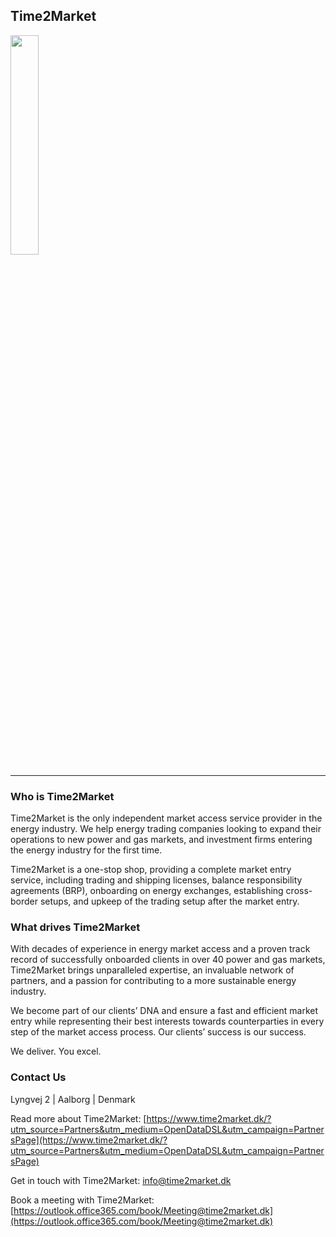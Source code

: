 ## Time2Market

<a href="https://www.time2market.dk/"><img src="/img/partner/time2market-dark-notagline-500.png" width="30%" /></a>

<hr/>

### Who is Time2Market
Time2Market is the only independent market access service provider in the energy industry. We help energy trading companies looking to expand their operations to new power and gas markets, and investment firms entering the energy industry for the first time. 

Time2Market is a one-stop shop, providing a complete market entry service, including trading and shipping licenses, balance responsibility agreements (BRP), onboarding on energy exchanges, establishing cross-border setups, and upkeep of the trading setup after the market entry. 


### What drives Time2Market
With decades of experience in energy market access and a proven track record of successfully onboarded clients in over 40 power and gas markets, Time2Market brings unparalleled expertise, an invaluable network of partners, and a passion for contributing to a more sustainable energy industry. 

We become part of our clients’ DNA and ensure a fast and efficient market entry while representing their best interests towards counterparties in every step of the market access process. Our clients’ success is our success.

We deliver. You excel.


### Contact Us

Lyngvej 2 | Aalborg | Denmark

Read more about Time2Market: [https://www.time2market.dk/?utm_source=Partners&utm_medium=OpenDataDSL&utm_campaign=PartnersPage](https://www.time2market.dk/?utm_source=Partners&utm_medium=OpenDataDSL&utm_campaign=PartnersPage)  

Get in touch with Time2Market: [info@time2market.dk](info@time2market.dk)

Book a meeting with Time2Market: [https://outlook.office365.com/book/Meeting@time2market.dk](https://outlook.office365.com/book/Meeting@time2market.dk) 

